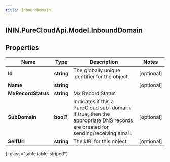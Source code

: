 ```yaml
---
title: InboundDomain
---
```

## ININ.PureCloudApi.Model.InboundDomain

## Properties

|Name | Type | Description | Notes|
|------------ | ------------- | ------------- | -------------|
| **Id** | **string** | The globally unique identifier for the object. | [optional] |
| **Name** | **string** |  | [optional] |
| **MxRecordStatus** | **string** | Mx Record Status | |
| **SubDomain** | **bool?** | Indicates if this a PureCloud sub-domain.  If true, then the appropriate DNS records are created for sending/receiving email. | [optional] |
| **SelfUri** | **string** | The URI for this object | [optional] |
{: class="table table-striped"}


